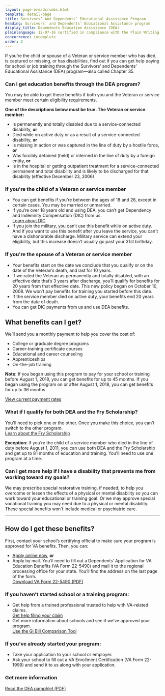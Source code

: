 ```yaml
---
layout: page-breadcrumbs.html
template: detail-page
title: Survivors’ And Dependents’ Educational Assistance Program
heading: Survivors’ and Dependents’ Educational Assistance program
display_title: Dependents Education Assistance (DEA)
plainlanguage: 12-07-16 certified in compliance with the Plain Writing Act
concurrence: incomplete
order: 2
---
```


<div class="va-introtext">

If you’re the child or spouse of a Veteran or service member who has died, is captured or missing, or has disabilities, find out if you can get help paying for school or job training through the Survivors’ and Dependents’ Educational Assistance (DEA) program—also called Chapter 35.

</div>

<div class="feature">

### Can I get education benefits through the DEA program?

You may be able to get these benefits if both you and the Veteran or service member meet certain eligibility requirements.

**One of the descriptions below must be true. The Veteran or service member:**

- Is permanently and totally disabled due to a service-connected disability, **or**
- Died while on active duty or as a result of a service-connected disability, **or**
- Is missing in action or was captured in the line of duty by a hostile force, **or**
- Was forcibly detained (held) or interned in the line of duty by a foreign entity, **or**
- Is in the hospital or getting outpatient treatment for a service-connected permanent and total disability and is likely to be discharged for that disability (effective December 23, 2006)

### If you're the child of a Veteran or service member

- You can get benefits if you’re between the ages of 18 and 26, except in certain cases. You may be married or unmarried.
- If you’re over 18 years old and using DEA, you can’t get Dependency and Indemnity Compensation (DIC) from us. <br>
[Learn about DIC](https://www.benefits.va.gov/COMPENSATION/types-dependency_and_indemnity.asp)
- If you join the military, you can’t use this benefit while on active duty. And if you want to use this benefit after you leave the service, you can't have a dishonorable discharge. Military service can extend your eligibility, but this increase doesn’t usually go past your 31st birthday.

### If you're the spouse of a Veteran or service member

- Your benefits start on the date we conclude that you qualify or on the date of the Veteran’s death, and last for 10 years.
- If we rated the Veteran as permanently and totally disabled, with an effective date that’s 3 years after discharge, you’ll qualify for benefits for 20 years from that effective date. This new policy began on October 10, 2008. We won’t pay benefits for training you started before this date.
- If the service member died on active duty, your benefits end 20 years from the date of death.
- You can get DIC payments from us and use DEA benefits.

</div>

## What benefits can I get?

We’ll send you a monthly payment to help you cover the cost of:

- College or graduate degree programs
- Career-training certificate courses
- Educational and career counseling
- Apprenticeships
- On-the-job training

**Note:** If you began using this program to pay for your school or training before August 1, 2018, you can get benefits for up to 45 months. If you began using the program on or after August 1, 2018, you can get benefits for up to 36 months.

[View current payment rates](https://www.benefits.va.gov/GIBILL/resources/benefits_resources/rates/ch35/ch35rates100115.asp)

### What if I qualify for both DEA and the Fry Scholarship?

You'll need to pick one or the other. Once you make this choice, you can’t switch to the other program. <br>
[Learn about the Fry Scholarship](/education/survivor-dependent-benefits/fry-scholarship/)

**Exception:** If you’re the child of a service member who died in the line of duty before August 1, 2011, you can use both DEA and the Fry Scholarship and get up to 81 months of education and training. You'll need to use one program at a time.

### Can I get more help if I have a disability that prevents me from working toward my goals?

We may prescribe special restorative training, if needed, to help you overcome or lessen the effects of a physical or mental disability so you can work toward your educational or training goal. Or we may approve special vocational training you may need due to a physical or mental disability. These special benefits won't include medical or psychiatric care.

-----

## How do I get these benefits?

First, contact your school’s certifying official to make sure your program is approved for VA benefits. Then, you can:
- [Apply online now](/education/apply-for-education-benefits/application/5490/introduction), **or**
- Apply by mail. You’ll need to fill out a Dependents’ Application for VA Education Benefits (VA Form 22-5490) and mail it to the regional processing office for your state. You’ll find the address on the last page of the form. <br>
[Download VA Form 22-5490 (PDF)](https://www.vba.va.gov/pubs/forms/vba-22-5490-are.pdf) <br>


### If you haven’t started school or a training program:
- Get help from a trained professional trusted to help with VA-related claims. <br>
[Get help filing your claim](/disability/get-help-filing-claim/)
- Get more information about schools and see if we’ve approved your program. <br>
[Use the GI Bill Comparison Tool](/gi-bill-comparison-tool)

### If you’ve already started your program:
- Take your application to your school or employer.
- Ask your school to fill out a VA Enrollment Certification (VA Form 22-1999) and send it to us along with your application.


### Get more information
[Read the DEA pamphlet (PDF)](https://www.benefits.va.gov/gibill/docs/pamphlets/ch35_pamphlet_2.pdf)

